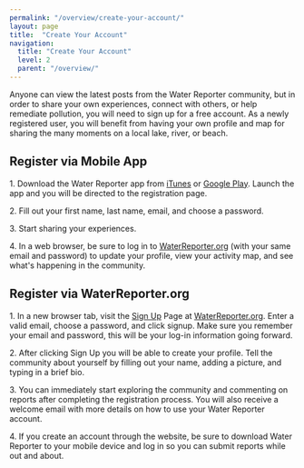```yaml
---
permalink: "/overview/create-your-account/"
layout: page
title:  "Create Your Account"
navigation:
  title: "Create Your Account"
  level: 2
  parent: "/overview/"
---
```


<p>
  Anyone can view the latest posts from the Water Reporter community, but in order to share your own experiences, connect with others, or help remediate pollution, you will need to sign up for a free account.  As a newly registered user, you will benefit from having your own profile and map for sharing the many moments on a local lake, river, or beach.  
</p>


<h2 class="text-center">
  Register via Mobile App
</h2>

<p>
1. Download the Water Reporter app from <a href="https://itunes.apple.com/us/app/the-water-reporter/id668005311?mt=8" target="_blank">iTunes</a> or <a href="https://play.google.com/store/apps/details?id=com.viableindustries.waterreporter" target="_blank">Google Play</a>.  Launch the app and you will be directed to the registration page.
</p>

<p>
2. Fill out your first name, last name, email, and choose a password.
</p>

<p>
3. Start sharing your experiences.
</p>

<p>
4. In a web browser, be sure to log in to <a href="https://waterreporter.org" target="_blank">WaterReporter.org</a> (with your same email and password) to update your profile, view your activity map, and see what's happening in the community.
</p>

<h2 class="text-center">
  Register via WaterReporter.org
</h2>

<p>
1. In a new browser tab, visit the <a href="https://waterreporter.org/user/register" target="_blank">Sign Up</a> Page at <a href="https://waterreporter.org" target="_blank">WaterReporter.org</a>. Enter a valid email, choose a password, and click signup.  Make sure you remember your email and password, this will be your log-in information going forward.
</p>

<p>
2. After clicking Sign Up you will be able to create your profile.  Tell the community about yourself by filling out your name, adding a picture, and typing in a brief bio.  
</p>

<p>
3. You can immediately start exploring the community and commenting on reports after completing the registration process. You will also receive a welcome email with more details on how to use your Water Reporter account. 

<p>
4. If you create an account through the website, be sure to download Water Reporter to your mobile device and log in so you can submit reports while out and about.
</p>



<!--   <ol>
    <li>Download the Water Reporter from iTunes or Google Play</li>
    <li>Add your <strong>first</strong> name and <strong>last name</strong></li>
    <li>Fill in your <strong>email</strong> and <strong>choose a password</strong></li>
</ol>
</p> -->


